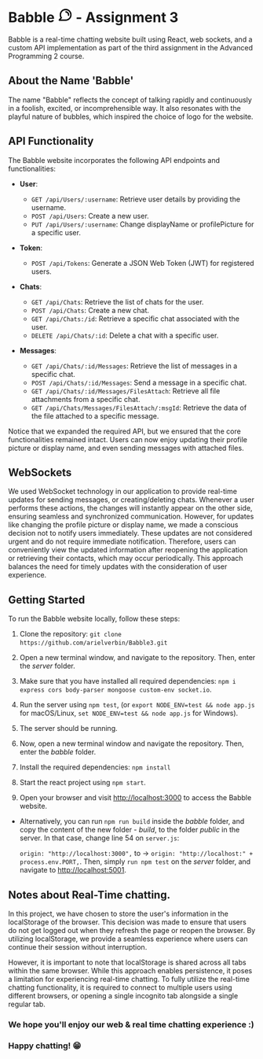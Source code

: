 # Babble <img src="./babble/src/favicon.ico" alt="Logo" width="30" height="auto"> - Assignment 3

Babble is a real-time chatting website built using React, web sockets, and a custom API implementation as part of the third assignment in the Advanced Programming 2 course.

## About the Name 'Babble'

The name "Babble" reflects the concept of talking rapidly and continuously in a foolish, excited, or incomprehensible way. It also resonates with the playful nature of bubbles, which inspired the choice of logo for the website.

## API Functionality

The Babble website incorporates the following API endpoints and functionalities:

* **User**:
  - `GET /api/Users/:username`: Retrieve user details by providing the username.
  - `POST /api/Users`: Create a new user.
  - `PUT /api/Users/:username`: Change displayName or profilePicture for a specific user.

* **Token**:
  - `POST /api/Tokens`: Generate a JSON Web Token (JWT) for registered users.

* **Chats**:
  - `GET /api/Chats`: Retrieve the list of chats for the user.
  - `POST /api/Chats`: Create a new chat.
  - `GET /api/Chats:/id`: Retrieve a specific chat associated with the user.
  - `DELETE /api/Chats/:id`: Delete a chat with a specific user.

* **Messages**:
  - `GET /api/Chats/:id/Messages`: Retrieve the list of messages in a specific chat.
  - `POST /api/Chats/:id/Messages`: Send a message in a specific chat.
  - `GET /api/Chats/:id/Messages/FilesAttach`: Retrieve all file attachments from a specific chat.
  - `GET /api/Chats/Messages/FilesAttach/:msgId`: Retrieve the data of the file attached to a specific message.

Notice that we expanded the required API, but we ensured that the core functionalities remained intact. Users can now enjoy updating their profile picture or display name, and even sending messages with attached files.

## WebSockets
We used WebSocket technology in our application to provide real-time updates for sending messages, or creating/deleting chats. Whenever a user performs these actions, the changes will instantly appear on the other side, ensuring seamless and synchronized communication. However, for updates like changing the profile picture or display name, we made a conscious decision not to notify users immediately. These updates are not considered urgent and do not require immediate notification. Therefore, users can conveniently view the updated information after reopening the application or retrieving their contacts, which may occur periodically. This approach balances the need for timely updates with the consideration of user experience.

## Getting Started

To run the Babble website locally, follow these steps:

1. Clone the repository: `git clone https://github.com/arielverbin/Babble3.git`
   
2. Open a new terminal window, and navigate to the repository. Then, enter the *server* folder.
3. Make sure that you have installed all required dependencies: `npm i express cors body-parser mongoose custom-env socket.io`.
4. Run the server using `npm test`, (or `export NODE_ENV=test && node app.js` for macOS/Linux, `set NODE_ENV=test && node app.js` for Windows).
5. The server should be running.

6. Now, open a new terminal window and navigate the repository. Then, enter the *babble* folder.
7. Install the required dependencies: `npm install`
8. Start the react project using `npm start`.

10. Open your browser and visit [http://localhost:3000](http://localhost:3000) to access the Babble website.

- Alternatively, you can run `npm run build` inside the *babble* folder, and copy the content of the new folder - *build*, to the folder *public* in the server. In that case, change line 54 on `server.js`: 

  ``origin: "http://localhost:3000",`` to -> ``origin: "http://localhost:" + process.env.PORT,``.
  Then, simply ``run npm test`` on the *server* folder, and navigate to [http://localhost:5001](http://localhost:5001).

## Notes about Real-Time chatting.
In this project, we have chosen to store the user's information in the localStorage of the browser. This decision was made to ensure that users do not get logged out when they refresh the page or reopen the browser. By utilizing localStorage, we provide a seamless experience where users can continue their session without interruption.

However, it is important to note that localStorage is shared across all tabs within the same browser. While this approach enables persistence, it poses a limitation for experiencing real-time chatting. To fully utilize the real-time chatting functionality, it is required to connect to multiple users using different browsers, or opening a single incognito tab alongside a single regular tab.

### We hope you'll enjoy our web & real time chatting experience :)
### Happy chatting! 😁
